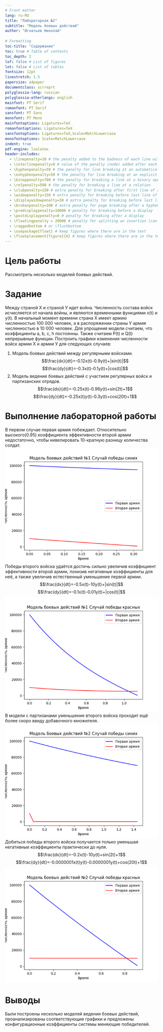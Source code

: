 ```yaml
---
# Front matter
lang: ru-RU
title: "Лабораторная №2"
subtitle: "Модель боевых действий"
author: "Игнатьев Николай"

# Formatting
toc-title: "Содержание"
toc: true # Table of contents
toc_depth: 2
lof: false # List of figures
lot: false # List of tables
fontsize: 12pt
linestretch: 1.5
papersize: a4paper
documentclass: scrreprt
polyglossia-lang: russian
polyglossia-otherlangs: english
mainfont: PT Serif
romanfont: PT Serif
sansfont: PT Sans
monofont: PT Mono
mainfontoptions: Ligatures=TeX
romanfontoptions: Ligatures=TeX
sansfontoptions: Ligatures=TeX,Scale=MatchLowercase
monofontoptions: Scale=MatchLowercase
indent: true
pdf-engine: lualatex
header-includes:
  - \linepenalty=10 # the penalty added to the badness of each line within a paragraph (no associated penalty node) Increasing the value makes tex try to have fewer lines in the paragraph.
  - \interlinepenalty=0 # value of the penalty (node) added after each line of a paragraph.
  - \hyphenpenalty=50 # the penalty for line breaking at an automatically inserted hyphen
  - \exhyphenpenalty=50 # the penalty for line breaking at an explicit hyphen
  - \binoppenalty=700 # the penalty for breaking a line at a binary operator
  - \relpenalty=500 # the penalty for breaking a line at a relation
  - \clubpenalty=150 # extra penalty for breaking after first line of a paragraph
  - \widowpenalty=150 # extra penalty for breaking before last line of a paragraph
  - \displaywidowpenalty=50 # extra penalty for breaking before last line before a display math
  - \brokenpenalty=100 # extra penalty for page breaking after a hyphenated line
  - \predisplaypenalty=10000 # penalty for breaking before a display
  - \postdisplaypenalty=0 # penalty for breaking after a display
  - \floatingpenalty = 20000 # penalty for splitting an insertion (can only be split footnote in standard LaTeX)
  - \raggedbottom # or \flushbottom
  - \usepackage{float} # keep figures where there are in the text
  - \floatplacement{figure}{H} # keep figures where there are in the text
---
```


# Цель работы
Рассмотреть несколько моделей боевых действий. 

# Задание
Между страной Х и страной У идет война. Численность состава войск
исчисляется от начала войны, и являются временными функциями x(t)
и y(t). В начальный момент времени страна Х имеет армию численностью 100 000 человек,
а в распоряжении страны У армия численностью в 10 000 человек. Для упрощения
модели считаем, что коэффициенты a, b, c, h постоянны. Также считаем P(t) и Q(t) непрерывные функции. Построить графики
изменения численности войск армии Х и армии У для следующих случаев:
1. Модель боевых действий между регулярными войсками.
$$\frac{dx}{dt}=-0.12x(t)-0.9y(t)+|sin(t)|$$
$$\frac{dy}{dt}=-0.3x(t)-0.1y(t)+|cos(t)|$$
1. Модель ведение боевых действий с участием регулярных войск и
партизанских отрядов.
   $$\frac{dx}{dt}=-0.25x(t)-0.96y(t)+sin(2t)+1$$
   $$\frac{dy}{dt}=-0.25x(t)y(t)-0.3y(t)+cos(20t)+1$$
   
# Выполнение лабораторной работы
В первом случае первая армия побеждает. Относительно высокого(0.95) коэффициента эффективности второй армии недостаточно,
чтобы нивелировать 10-кратную разницу количества солдат. 
![График 1](../source/lab02_model1.png)
Победы второго войска удаётся достичь сильно увеличив коэффициент эффективности второй армии, понизив негативные 
коэффициенты для неё, а также увеличив естественный уменьшение первой армии.
$$\frac{dx}{dt}=-0.5x(t)-10y(t)+|sin(t)|$$
$$\frac{dy}{dt}=-0.1x(t)-0.01y(t)+|cos(t)|$$
![График 2](../source/lab02_model2.png)
В модели с партизанами уменьшение второго войска проходит ещё более скоро ввиду добавочного множителя. 
![График 3](../source/lab02_model3.png)
Добиться победы второго войска получается только уменьшая негативные коэффициенты практически до нуля.
$$\frac{dx}{dt}=-0.2x(t)-10y(t)+sin(2t)+1$$
$$\frac{dy}{dt}=-0.0000001x(t)y(t)-0.0000001y(t)+cos(20t)+1$$
![Графика 4](../source/lab02_model4.png)

# Выводы
Были построены несколько моделей ведения боевых действий, проанализированы соответствующие графики и предложены
конфигурационные коэффициенты системы меняющие победителей.
